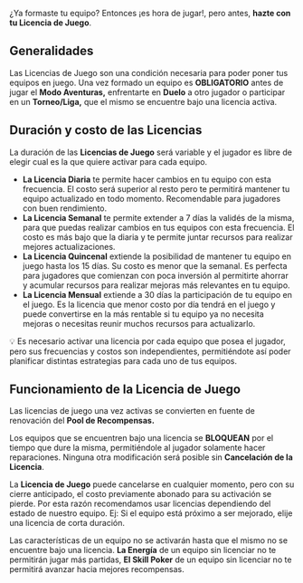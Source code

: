 ¿Ya formaste tu equipo? Entonces ¡es hora de jugar!, pero antes, **hazte con tu Licencia de Juego**. 

## Generalidades

Las Licencias de Juego son una condición necesaria para poder poner tus equipos en juego. Una vez formado un equipo es **OBLIGATORIO** antes de jugar el **Modo Aventuras,** enfrentarte en **Duelo** a otro jugador o participar en un **Torneo/Liga,** que el mismo se encuentre bajo una licencia activa.

## Duración y costo de las Licencias

La duración de las **Licencias de Juego** será variable y el jugador es libre de elegir cual es la que quiere activar para cada equipo.

- **La Licencia Diaria** te permite hacer cambios en tu equipo con esta frecuencia. El costo será superior al resto pero te permitirá mantener tu equipo actualizado en todo momento. Recomendable para jugadores con buen rendimiento.
- **La Licencia Semanal** te permite extender a 7 días la validés de la misma, para que puedas realizar cambios en tus equipos con esta frecuencia. El costo es más bajo que la diaria y te permite juntar recursos para realizar mejores actualizaciones.
- **La Licencia Quincenal** extiende la posibilidad de mantener tu equipo en juego hasta los 15 días. Su costo es menor que la semanal. Es perfecta para jugadores que comienzan con poca inversión al permitirte ahorrar y acumular recursos para realizar mejoras más relevantes en tu equipo.
- **La Licencia Mensual** extiende a 30 días la participación de tu equipo en el juego. Es la licencia que menor costo por día tendrá en el juego y puede convertirse en la más rentable si tu equipo ya no necesita mejoras o necesitas reunir muchos recursos para actualizarlo.

<aside>
💡 Es necesario activar una licencia por cada equipo que posea el jugador, pero sus frecuencias y costos son independientes, permitiéndote así poder planificar distintas estrategias para cada uno de tus equipos.

</aside>

## Funcionamiento de la Licencia de Juego

Las licencias de juego una vez activas se convierten en fuente de renovación del **Pool de Recompensas.**

Los equipos que se encuentren bajo una licencia se **BLOQUEAN** por el tiempo que dure la misma, permitiéndole al jugador solamente hacer reparaciones. Ninguna otra modificación será posible sin **Cancelación de la Licencia**.

La **Licencia de Juego** puede cancelarse en cualquier momento, pero con su cierre anticipado, el costo previamente abonado para su activación se pierde. Por esta razón recomendamos usar licencias dependiendo del estado de nuestro equipo. Ej: Si el equipo está próximo a ser mejorado, elije una licencia de corta duración.

Las características de un equipo no se activarán hasta que el mismo no se encuentre bajo una licencia. **La Energía** de un equipo sin licenciar no te permitirán jugar más partidas, **El Skill Poker** de un equipo sin licenciar no te permitirá avanzar hacia mejores recompensas.